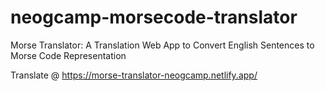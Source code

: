 # neogcamp-morsecode-translator
Morse Translator: A Translation Web App to Convert English Sentences to Morse Code Representation

Translate @ https://morse-translator-neogcamp.netlify.app/
